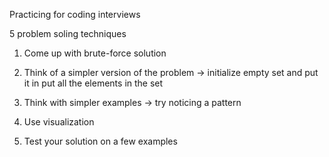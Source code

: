 Practicing for coding interviews

5 problem soling techniques

1. Come up with brute-force solution

2. Think of a simpler version of the problem
 -> initialize empty set and put it in put all the elements in the set

3. Think with simpler examples -> try noticing a pattern

4. Use visualization

5. Test your solution on a few examples
